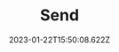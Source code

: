 ---
draft: false
title: Send
# Before you add, verify that the language is supported. Use ISO 639-1 code only without country code. ms instead of ms_MY. If the source language is English, do not add to the list.
languages:
  - en
  - id
  - th
website: https://gitlab.com/timvisee/send
cover: /files/send.jpg
tags:
  - Self-hosting
  - Web App
  - Documentation & Data Management
categories: 
  - Digital Security Tools
  - File Sharing
credits: Text by Khairil Zhafri/EngageMedia.
date: 2023-01-22T15:50:08.622Z
---
